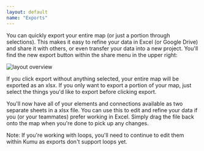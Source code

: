 ```yaml
---
layout: default
name: "Exports"
---
```


You can quickly export your entire map (or just a portion through selections). This makes it easy to refine your data in Excel (or Google Drive) and share it with others, or even transfer your data into a new project. You'll find the new export button within the share menu in the upper right:

![layout overview](/images/export-within-share.png)

If you click export without anything selected, your entire map will be exported as an xlsx. If you only want to export a portion of your map, just select the things you'd like to export before clicking export.

You'll now have all of your elements and connections available as two separate sheets in a xlsx file. You can use this to edit and refine your data if you (or your teammates) prefer working in Excel. Simply drag the file back onto the map when you're done to pick up any changes.

Note: If you're working with loops, you'll need to continue to edit them within Kumu as exports don't support loops yet.
